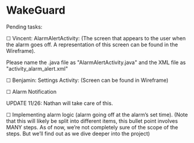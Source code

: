 # WakeGuard


Pending tasks: 

☐ Vincent: AlarmAlertActivity: (The screen that appears to the user when the alarm goes off. A representation of this screen can be found in the Wireframe). 

Please name the .java file as "AlarmAlertActivity.java" and the XML file as "activity_alarm_alert.xml" 


☐ Benjamin: Settings Activity: (Screen can be found in Wireframe)

☐ Alarm Notification



UPDATE 11/26: Nathan will take care of this. 

☐ Implementing alarm logic (alarm going off at the alarm’s set time). (Note that this will likely be split into different items, this bullet point involves MANY steps. As of now, we’re not completely sure of the scope of the steps. But we’ll find out as we dive deeper into the project)
